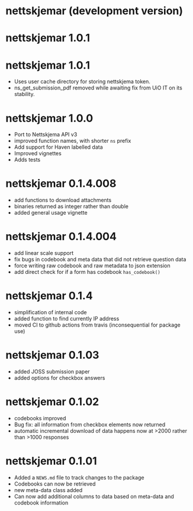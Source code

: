 # nettskjemar (development version)

# nettskjemar 1.0.1

# nettskjemar 1.0.1

- Uses user cache directory for storing nettskjema token.
- ns_get_submission_pdf removed while awaiting fix from UiO IT on its stability.

# nettskjemar 1.0.0

- Port to Nettskjema API v3
- improved function names, with shorter `ns` prefix
- Add support for Haven labelled data
- Improved vignettes
- Adds tests


# nettskjemar 0.1.4.008

- add functions to download attachments
- binaries returned as integer rather than double
- added general usage vignette

# nettskjemar 0.1.4.004

- add linear scale support  
- fix bugs in codebook and meta data that did not retrieve question data  
- force writing raw codebook and raw metadata to json extension  
- add direct check for if a form has codebook `has_codebook()`

# nettskjemar 0.1.4

* simplification of internal code  
* added function to find currently IP address   
* moved CI to github actions from travis (inconsequential for package use)  

# nettskjemar 0.1.03

* added JOSS submission paper
* added options for checkbox answers

# nettskjemar 0.1.02

* codebooks improved  
* Bug fix: all information from checkbox elements now returned
* automatic incremental download of data happens now at >2000 rather than >1000 responses  

# nettskjemar 0.1.01

* Added a `NEWS.md` file to track changes to the package  
* Codebooks can now be retrieved  
* new meta-data class added  
* Can now add additional columns to data based on meta-data and codebook information  
